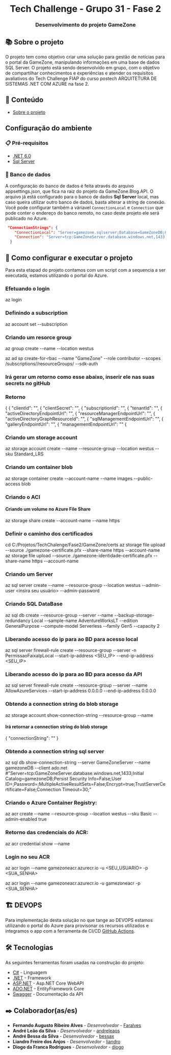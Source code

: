 # <h1 align="center"> Tech Challenge - Grupo 31 - Fase 2</h1>
<h3 align="center">Desenvolvimento do projeto GameZone</h3>

## 📚 Sobre o projeto

O projeto tem como objetivo criar uma solução para gestão de notícias para o portal da GameZone, manipulando informações em uma base de dados SQL Server.
O projeto está sendo desenvolvido em grupo, com o objetivo de compartilhar conhecimentos e experiências e atender os requisitos avaliativos do Tech Challenge FIAP do curso postech ARQUITETURA DE SISTEMAS .NET COM AZURE na fase 2.

## 📝 Conteúdo

- [Sobre o projeto](#-sobre-o-projeto)

## Configuração do ambiente

### 📋 Pré-requisitos

- [.NET 6.0](https://dotnet.microsoft.com/download/dotnet/6.0)
- [Sql Server](https://www.microsoft.com/pt-br/sql-server/sql-server-downloads)

### 🎲 Banco de dados
A configuração do banco de dados é feita através do arquivo appsettings.json, que fica na raiz do projeto da GameZone.Blog.API. 
O arquivo já está configurado para o banco de dados **Sql Server** local, mas caso queira utilizar outro banco de dados, basta alterar a string de conexão. Você pode configurar também
a váriavel `ConnectionLocal` e `Connection` que pode conter o endereço do banco remoto, no caso deste projeto ele será publicado no Azure. 

```json
 "ConnectionStrings": {
    "ConnectionLocal": "Server=gamezone.sqlserver;Database=GameZoneDB;User Id=<SEU_USUARIO>;Password=<SUA_SENHA>;MultipleActiveResultSets=true;TrustServerCertificate=true;",
    "Connection": "Server=tcp:GameZoneServer.database.windows.net,1433;Initial Catalog=gamezoneDB;Persist Security Info=False;User ID=<SEU_USUARIO>;Password=<SUA_SENHA>;MultipleActiveResultSets=False;Encrypt=true;TrustServerCertificate=False;Connection Timeout=30;"
  }
```

## 🚀 Como configurar e executar o projeto
Para esta etapad do projeto contamos com um script com a sequencia a ser executada, estamos utilizando o portal do Azure.


### Efetuando o login
az login

### Definindo a subscription
az account set --subscription <insira sua subscription>

### Criando um resorce group
az group create --name <rg-GameZone-trocar-o-nome> --location westus

az ad sp create-for-rbac --name "GameZone" --role contributor --scopes /subscriptions/<insira sua subscription>/resourceGroups/<rg-GameZone-trocar-o-nome> --sdk-auth

### Irá gerar um retorno como esse abaixo, inserir ele nas suas secrets no gitHub
### Retorno
{
{  "clientId": "",
{  "clientSecret": "",
{  "subscriptionId": "",
{  "tenantId": "",
{  "activeDirectoryEndpointUrl": "",
{  "resourceManagerEndpointUrl": "",
{  "activeDirectoryGraphResourceId": "",
{  "sqlManagementEndpointUrl": "",
{  "galleryEndpointUrl": "",
{  "managementEndpointUrl": ""
{

### Criando um storage account
az storage account create --name <gamezonetech-trocar-o-nome> --resource-group <rg-GameZone-trocar-o-nome> --location westus --sku Standard_LRS 

### Criando um container blob
az storage container create --account-name <gamezonetech-trocar-o-nome> --name images --public-access blob

### Criando o ACI
#### Criando um volume no Azure File Share
az storage share create --account-name <gamezonetech-trocar-o-nome> --name https

### Definir o caminho dos certificados
cd C:/Projetos/TechChalenge/Fase2/GameZone/certs
az storage file upload --source ./gamezone-certificate.pfx --share-name https --account-name <gamezonetech-trocar-o-nome>
az storage file upload --source ./gamezone-identidade-certificate.pfx --share-name https --account-name <gamezonetech-trocar-o-nome>


### Criando um Server
az sql server create --name <GameZoneServer-trocar-o-nome> --resource-group <rg-GameZone-trocar-o-nome> --location westus --admin-user <insira seu usuário> --admin-password <insira sua senha>

### Criando SQL DataBase
az sql db create --resource-group <rg-GameZone-trocar-o-nome> --server <GameZoneServer-trocar-o-nome> --name <gamezoneDB-trocar-o-nome> --backup-storage-redundancy Local --sample-name AdventureWorksLT --edition GeneralPurpose --compute-model Serverless --family Gen5 --capacity 2

### Liberando acesso do ip para ao BD para acesso local
az sql server firewall-rule create --resource-group <rg-GameZone-trocar-o-nome> --server <GameZoneServer-trocar-o-nome> -n PermissaoFaixaIpLocal --start-ip-address <SEU_IP> --end-ip-address <SEU_IP>

### Liberando acesso do ip para ao BD para acesso da API
az sql server firewall-rule create --resource-group <rg-GameZone-trocar-o-nome> --server <GameZoneServer-trocar-o-nome> --name AllowAzureServices --start-ip-address 0.0.0.0 --end-ip-address 0.0.0.0

### Obtendo a connection string do blob storage
az storage account show-connection-string --resource-group <rg-GameZone-trocar-o-nome> --name <gamezonetech-trocar-o-nome>

#### Irá retornar a connection string do blob storage
{
 "connectionString": ""
}

### Obtendo a connection string sql server
az sql db show-connection-string --server GameZoneServer --name gamezoneDB --client ado.net
#"Server=tcp:GameZoneServer.database.windows.net,1433;Initial Catalog=gamezoneDB;Persist Security Info=False;User ID=<username>;Password=<password>;MultipleActiveResultSets=False;Encrypt=true;TrustServerCertificate=False;Connection Timeout=30;"

### Criando o Azure Container Registry:
az acr create --name <gamezoneacr-trocar-o-nome> --resource-group <rg-GameZone-trocar-o-nome> --location westus --sku Basic --admin-enabled true

### Retorno das credenciais do ACR:
az acr credential show --name <gamezoneacr-trocar-o-nome>

### Login no seu ACR
az acr login --name gamezoneacr.azurecr.io -u <SEU_USUARIO> -p <SUA_SENHA>

az acr login --name gamezoneacr.azurecr.io -u gamezoneacr -p <SUA_SENHA>

## 🏗️ DEVOPS
Para implementação desta solução no que tange ao DEVOPS estamos utilizando o portal do Azure para provisonar os recursos utilizados e integramos o app com a ferramenta de CI/CD [GitHub Actions](https://github.com/faralves/GameZone/actions).


## 🛠 Tecnologias

As seguintes ferramentas foram usadas na construção do projeto:

- [C#](https://docs.microsoft.com/pt-br/dotnet/csharp/) - Linguagem
- [.NET](https://docs.microsoft.com/pt-br/dotnet/) - Framework
- [ASP.NET](https://dotnet.microsoft.com/en-us/apps/aspnet/apis) - Asp.NET Core WebAPI
- [ADO.NET](https://learn.microsoft.com/en-us/ef/core/) - EntityFramework Core
- [Swagger](https://swagger.io/) - Documentação da API

## ✒️ Colaborador(as/es)

- **Fernando Augusto Ribeiro Alves** - _Desenvolvedor_  - [Faralves](https://github.com/faralves)
- **André Leão da Silva** - _Desenvolvedor_ - [andreleaos](https://github.com/andreleaos)
- **André Bessa da Silva** - _Desenvolvedor_  - [bessax](https://github.com/bessax)
- **Liandro Freire dos Anjos** - _Desenvolvedor_  - [liandro](oliverliandro@gmail.com)
- **Diogo da Franca Rodrigues** - _Desenvolvedor_  - [diogo](diogo_f.rodrigues@hotmail.com)

